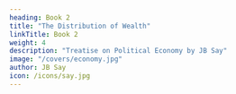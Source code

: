 ```yaml
---
heading: Book 2
title: "The Distribution of Wealth"
linkTitle: Book 2
weight: 4
description: "Treatise on Political Economy by JB Say"
image: "/covers/economy.jpg"
author: JB Say
icon: /icons/say.jpg
---
```

